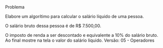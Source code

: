 Problema

Elabore um algorítimo para calcular o salário líquido de uma pessoa.

O salário bruto dessa pessoa é de R$ 7.500,00.

O imposto de renda a ser descontado e  equivalente a 10% do salário bruto.
Ao final mostre na tela o valor do salário líquido.
Versão: 05 - Operadores